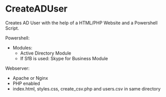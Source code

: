 # CreateADUser
Creates AD User with the help of a HTML/PHP Website and a Powershell Script.

Powershell:
- Modules:
  - Active Directory Module
  - If SfB is used: Skype for Business Module
  
Webserver:
- Apache or Nginx
- PHP enabled
- index.html, styles.css, create_csv.php and users.csv in same directory
